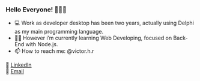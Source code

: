### Hello Everyone! 🙋🏻‍♂️


- 💻 Work as developer desktop has been two years, actually using Delphi as my main programming language.
- 👨‍💻 However i’m currently learning Web Developing, focused on Back-End with Node.js.
- 📫 How to reach me: @victor.h.r



💼 <a href="https://www.linkedin.com/in/victor-rodrigues-8b6369174/">LinkedIn </a> <br>
📧 <a href="mailto:victorxrp@gmail.com">Email </a>
